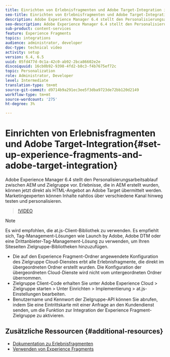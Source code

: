 ```yaml
---
title: Einrichten von Erlebnisfragmenten und Adobe Target-Integration in AEM
seo-title: Einrichten von Erlebnisfragmenten und Adobe Target-Integration in AEM
description: Adobe Experience Manager 6.4 stellt den Personalisierungsarbeitsablauf zwischen AEM und Zielgruppe vor. Erlebnisse, die in AEM erstellt wurden, können jetzt direkt als HTML-Angebot an Adobe Target übermittelt werden. Marketingexperten können Inhalte nahtlos über verschiedene Kanal hinweg testen und personalisieren.
seo-description: Adobe Experience Manager 6.4 stellt den Personalisierungsarbeitsablauf zwischen AEM und Zielgruppe vor. Erlebnisse, die in AEM erstellt wurden, können jetzt direkt als HTML-Angebot an Adobe Target übermittelt werden. Marketingexperten können Inhalte nahtlos über verschiedene Kanal hinweg testen und personalisieren.
sub-product: content-services
feature: Experience Fragments
topics: integrations
audience: administrator, developer
doc-type: technical video
activity: setup
version: 6.4, 6.5
uuid: 05fd477d-0c1a-42c0-ab92-2bca86602e2e
discoiquuid: 16cb0b92-9398-4fd2-b8c3-f4b7675ef72c
topic: Personalization
role: Administrator, Developer
level: Intermediate
translation-type: tm+mt
source-git-commit: d9714b9a291ec3ee5f3dba9723de72bb120d2149
workflow-type: tm+mt
source-wordcount: '275'
ht-degree: 3%

---
```



# Einrichten von Erlebnisfragmenten und Adobe Target-Integration{#set-up-experience-fragments-and-adobe-target-integration}

Adobe Experience Manager 6.4 stellt den Personalisierungsarbeitsablauf zwischen AEM und Zielgruppe vor. Erlebnisse, die in AEM erstellt wurden, können jetzt direkt als HTML-Angebot an Adobe Target übermittelt werden. Marketingexperten können Inhalte nahtlos über verschiedene Kanal hinweg testen und personalisieren.

>[!VIDEO](https://video.tv.adobe.com/v/22380/?quality=9&learn=on)

>[!NOTE]
>
>Es wird empfohlen, die at.js-Client-Bibliothek zu verwenden. Es empfiehlt sich, Tag-Management-Lösungen wie Launch by Adobe, Adobe DTM oder eine Drittanbieter-Tag-Management-Lösung zu verwenden, um Ihren Siteseiten Zielgruppe-Bibliotheken hinzuzufügen.

* Die auf den Experience Fragment-Ordner angewendete Konfiguration des Zielgruppe Cloud-Dienstes erbt alle Erlebnisfragmente, die direkt im übergeordneten Ordner erstellt wurden. Die Konfiguration der übergeordneten Cloud-Dienste wird nicht vom untergeordneten Ordner übernommen.
* Zielgruppe Client-Code erhalten Sie unter Adobe Experience Cloud > Zielgruppe starten > Unter Einrichten > Implementierung > at.js-Einstellungen bearbeiten.
* Benutzername und Kennwort der Zielgruppe-API können Sie abrufen, indem Sie eine Eintrittskarte mit einer Anfrage an den Kundendienst senden, um die Funktion zur Integration der Experience Fragment-Zielgruppe zu aktivieren.

## Zusätzliche Ressourcen {#additional-resources}

* [Dokumentation zu Erlebnisfragmenten](https://helpx.adobe.com/experience-manager/6-5/sites/authoring/using/experience-fragments.html)
* [Verwenden von Experience Fragments](/help/sites/experience-fragments/experience-fragments-feature-video-use.md)
